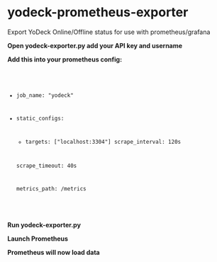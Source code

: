 # yodeck-prometheus-exporter
Export YoDeck Online/Offline status for use with prometheus/grafana


**Open yodeck-exporter.py add your API key and username**



**Add this into your prometheus config:**
<code>
  - job_name: "yodeck"
  - 
    static_configs:
    
      - targets: ["localhost:3304"]
    scrape_interval: 120s

    scrape_timeout: 40s
    
    metrics_path: /metrics
</code>

**Run yodeck-exporter.py**

**Launch Prometheus**

**Prometheus will now load data**
